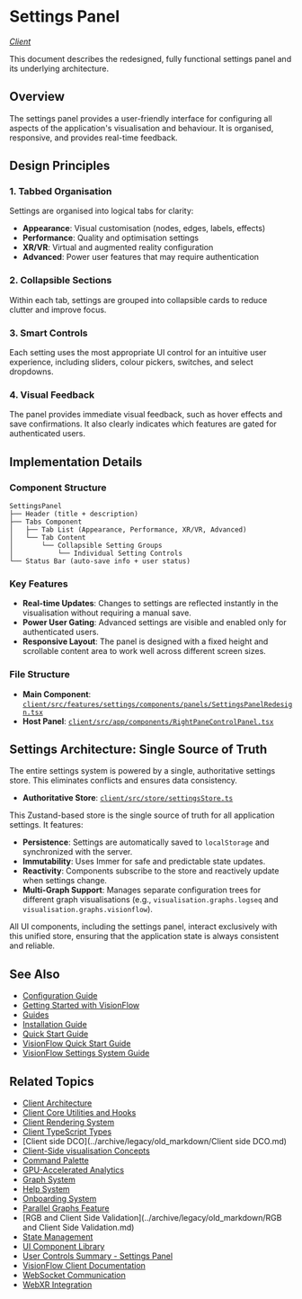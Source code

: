 # Settings Panel

*[Client](../index.md)*

This document describes the redesigned, fully functional settings panel and its underlying architecture.

## Overview

The settings panel provides a user-friendly interface for configuring all aspects of the application's visualisation and behaviour. It is organised, responsive, and provides real-time feedback.

## Design Principles

### 1. **Tabbed Organisation**
Settings are organised into logical tabs for clarity:
- **Appearance**: Visual customisation (nodes, edges, labels, effects)
- **Performance**: Quality and optimisation settings
- **XR/VR**: Virtual and augmented reality configuration
- **Advanced**: Power user features that may require authentication

### 2. **Collapsible Sections**
Within each tab, settings are grouped into collapsible cards to reduce clutter and improve focus.

### 3. **Smart Controls**
Each setting uses the most appropriate UI control for an intuitive user experience, including sliders, colour pickers, switches, and select dropdowns.

### 4. **Visual Feedback**
The panel provides immediate visual feedback, such as hover effects and save confirmations. It also clearly indicates which features are gated for authenticated users.

## Implementation Details

### Component Structure
```
SettingsPanel
├── Header (title + description)
├── Tabs Component
│   ├── Tab List (Appearance, Performance, XR/VR, Advanced)
│   └── Tab Content
│       └── Collapsible Setting Groups
│           └── Individual Setting Controls
└── Status Bar (auto-save info + user status)
```

### Key Features

- **Real-time Updates**: Changes to settings are reflected instantly in the visualisation without requiring a manual save.
- **Power User Gating**: Advanced settings are visible and enabled only for authenticated users.
- **Responsive Layout**: The panel is designed with a fixed height and scrollable content area to work well across different screen sizes.

### File Structure
- **Main Component**: [`client/src/features/settings/components/panels/SettingsPanelRedesign.tsx`](../../client/src/features/settings/components/panels/SettingsPanelRedesign.tsx)
- **Host Panel**: [`client/src/app/components/RightPaneControlPanel.tsx`](../../client/src/app/components/RightPaneControlPanel.tsx)

## Settings Architecture: Single Source of Truth

The entire settings system is powered by a single, authoritative settings store. This eliminates conflicts and ensures data consistency.

- **Authoritative Store**: [`client/src/store/settingsStore.ts`](../../client/src/store/settingsStore.ts)

This Zustand-based store is the single source of truth for all application settings. It features:
- **Persistence**: Settings are automatically saved to `localStorage` and synchronized with the server.
- **Immutability**: Uses Immer for safe and predictable state updates.
- **Reactivity**: Components subscribe to the store and reactively update when settings change.
- **Multi-Graph Support**: Manages separate configuration trees for different graph visualisations (e.g., `visualisation.graphs.logseq` and `visualisation.graphs.visionflow`).

All UI components, including the settings panel, interact exclusively with this unified store, ensuring that the application state is always consistent and reliable.



## See Also

- [Configuration Guide](../getting-started/configuration.md)
- [Getting Started with VisionFlow](../getting-started/index.md)
- [Guides](../guides/README.md)
- [Installation Guide](../getting-started/installation.md)
- [Quick Start Guide](../getting-started/quickstart.md)
- [VisionFlow Quick Start Guide](../guides/quick-start.md)
- [VisionFlow Settings System Guide](../guides/settings-guide.md)

## Related Topics

- [Client Architecture](../client/architecture.md)
- [Client Core Utilities and Hooks](../client/core.md)
- [Client Rendering System](../client/rendering.md)
- [Client TypeScript Types](../client/types.md)
- [Client side DCO](../archive/legacy/old_markdown/Client side DCO.md)
- [Client-Side visualisation Concepts](../client/visualization.md)
- [Command Palette](../client/command-palette.md)
- [GPU-Accelerated Analytics](../client/features/gpu-analytics.md)
- [Graph System](../client/graph-system.md)
- [Help System](../client/help-system.md)
- [Onboarding System](../client/onboarding.md)
- [Parallel Graphs Feature](../client/parallel-graphs.md)
- [RGB and Client Side Validation](../archive/legacy/old_markdown/RGB and Client Side Validation.md)
- [State Management](../client/state-management.md)
- [UI Component Library](../client/ui-components.md)
- [User Controls Summary - Settings Panel](../client/user-controls-summary.md)
- [VisionFlow Client Documentation](../client/index.md)
- [WebSocket Communication](../client/websocket.md)
- [WebXR Integration](../client/xr-integration.md)
